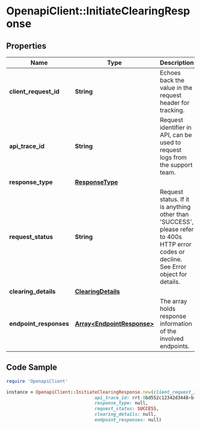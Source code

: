 # OpenapiClient::InitiateClearingResponse

## Properties

Name | Type | Description | Notes
------------ | ------------- | ------------- | -------------
**client_request_id** | **String** | Echoes back the value in the request header for tracking. | [optional] 
**api_trace_id** | **String** | Request identifier in API, can be used to request logs from the support team. | [optional] 
**response_type** | [**ResponseType**](ResponseType.md) |  | [optional] 
**request_status** | **String** | Request status. If it is anything other than &#39;SUCCESS&#39;, please refer to 400s HTTP error codes or decline. See Error object for details. | [optional] 
**clearing_details** | [**ClearingDetails**](ClearingDetails.md) |  | [optional] 
**endpoint_responses** | [**Array&lt;EndpointResponse&gt;**](EndpointResponse.md) | The array holds response information of the involved endpoints. | [optional] 

## Code Sample

```ruby
require 'OpenapiClient'

instance = OpenapiClient::InitiateClearingResponse.new(client_request_id: 30dd879c-ee2f-11db-8314-0800200c9a66,
                                 api_trace_id: rrt-0bd552c12342d3448-b-ea-1142-12938318-7,
                                 response_type: null,
                                 request_status: SUCCESS,
                                 clearing_details: null,
                                 endpoint_responses: null)
```


